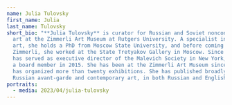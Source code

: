 ```yaml
---
name: Julia Tulovsky
first_name: Julia
last_name: Tulovsky
short_bio: "**Julia Tulovsky** is curator for Russian and Soviet nonconformist
  art at the Zimmerli Art Museum at Rutgers University. A specialist in Russian
  art, she holds a PhD from Moscow State University, and before coming to the
  Zimmerli, she worked at the State Tretyakov Gallery in Moscow. Since 2001, she
  has served as executive director of the Malevich Society in New York, becoming
  a board member in 2015. She has been at the Zimmerli Art Museum since 2007 and
  has organized more than twenty exhibitions. She has published broadly on
  Russian avant-garde and contemporary art, in both Russian and English."
portraits:
  - media: 2023/04/julia-tulovsky
---
```

